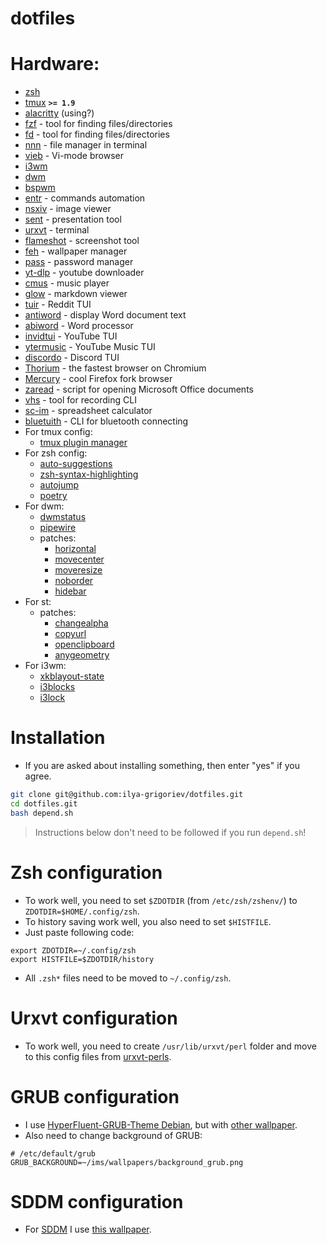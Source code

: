 # dotfiles

# Hardware:

- [zsh](https://github.com/ohmyzsh/ohmyzsh)
- [tmux](https://github.com/tmux/tmux) **`>= 1.9`**
- [alacritty](https://github.com/alacritty/alacritty) (using?)
- [fzf](https://github.com/junegunn/fzf) - tool for finding files/directories
- [fd](https://github.com/sharkdp/fd) - tool for finding files/directories
- [nnn](https://github.com/jarun/nnn) - file manager in terminal
- [vieb](https://github.com/Jelmerro/Vieb) - Vi-mode browser
- [i3wm](https://github.com/i3/i3)
- [dwm](https://dwm.suckless.org/)
- [bspwm](https://github.com/baskerville/bspwm)
- [entr](https://github.com/eradman/entr) - commands automation
- [nsxiv](https://github.com/nsxiv/nsxiv) - image viewer
- [sent](https://tools.suckless.org/sent/) - presentation tool
- [urxvt](https://wiki.archlinux.org/title/Rxvt-unicode) - terminal
- [flameshot](https://github.com/flameshot-org/flameshot) - screenshot tool
- [feh](https://github.com/derf/feh) - wallpaper manager
- [pass](https://wiki.archlinux.org/title/Pass) - password manager
- [yt-dlp](https://github.com/yt-dlp/yt-dlp) - youtube downloader
- [cmus](https://github.com/cmus/cmus) - music player
- [glow](https://github.com/charmbracelet/glow) - markdown viewer
- [tuir](https://github.com/c4pt0r/tuir) - Reddit TUI
- [antiword](https://linux.die.net/man/1/antiword) - display Word document text
- [abiword](https://wiki.archlinux.org/title/AbiWord) - Word processor
- [invidtui](https://github.com/darkhz/invidtui) - YouTube TUI
- [ytermusic](https://github.com/ccgauche/ytermusic) - YouTube Music TUI
- [discordo](https://github.com/ayn2op/discordo) - Discord TUI
- [Thorium](https://thorium.rocks/) - the fastest browser on Chromium
- [Mercury](https://thorium.rocks/mercury) - cool Firefox fork browser
- [zaread](https://github.com/paoloap/zaread) - script for opening Microsoft Office documents
- [vhs](https://github.com/charmbracelet/vhs) - tool for recording CLI
- [sc-im](https://github.com/andmarti1424/sc-im) - spreadsheet calculator
- [bluetuith](https://github.com/darkhz/bluetuith) - CLI for bluetooth connecting
- For tmux config:
  - [tmux plugin manager](https://github.com/tmux-plugins/tpm)
- For zsh config:
  - [auto-suggestions](https://github.com/zsh-users/zsh-autosuggestions)
  - [zsh-syntax-highlighting](https://github.com/zsh-users/zsh-syntax-highlighting)
  - [autojump](https://github.com/wting/autojump)
  - [poetry](https://python-poetry.org/)
- For dwm:
  - [dwmstatus](https://dwm.suckless.org/status_monitor/)
  - [pipewire](https://archlinux.org/packages/?name=pipewire)
  - patches:
    - [horizontal](https://dwm.suckless.org/patches/horizontal/)
    - [movecenter](https://dwm.suckless.org/patches/movecenter/)
    - [moveresize](https://dwm.suckless.org/patches/moveresize/)
    - [noborder](https://dwm.suckless.org/patches/noborder/)
    - [hidebar](https://dwm.suckless.org/patches/hideborder/)
- For st:
    - patches:
        - [changealpha](https://st.suckless.org/patches/changealpha/)
        - [copyurl](https://st.suckless.org/patches/copyurl/)
        - [openclipboard](https://st.suckless.org/patches/open_copied_url/)
        - [anygeometry](https://st.suckless.org/patches/anygeometry/)
- For i3wm:
  - [xkblayout-state](https://github.com/nonpop/xkblayout-state)
  - [i3blocks](https://github.com/vivien/i3blocks)
  - [i3lock](https://github.com/i3/i3lock)

# Installation

- If you are asked about installing something, then enter "yes" if you agree.

```bash
git clone git@github.com:ilya-grigoriev/dotfiles.git
cd dotfiles.git
bash depend.sh
```

> Instructions below don't need to be followed if you run `depend.sh`!
# Zsh configuration

- To work well, you need to set `$ZDOTDIR` (from `/etc/zsh/zshenv/`) to `ZDOTDIR=$HOME/.config/zsh`.
- To history saving work well, you also need to set `$HISTFILE`.
- Just paste following code:

```
export ZDOTDIR=~/.config/zsh
export HISTFILE=$ZDOTDIR/history
```

- All `.zsh*` files need to be moved to `~/.config/zsh`.

# Urxvt configuration

- To work well, you need to create `/usr/lib/urxvt/perl` folder and move to this config files from [urxvt-perls](https://github.com/xyb3rt/urxvt-perls).

# GRUB configuration
- I use [HyperFluent-GRUB-Theme Debian](https://github.com/Coopydood/HyperFluent-GRUB-Theme), but with [other wallpaper](https://github.com/ilya-grigoriev/dotfiles/blob/main/ims/wallpapers/background_grub.png).
- Also need to change background of GRUB:
```
# /etc/default/grub
GRUB_BACKGROUND=~/ims/wallpapers/background_grub.png
```

# SDDM configuration
- For [SDDM](https://wiki.archlinux.org/title/SDDM) I use [this wallpaper](https://github.com/ilya-grigoriev/dotfiles/blob/main/ims/wallpapers/strange.png).
